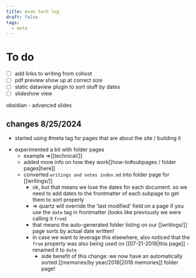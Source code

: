 ```yaml
---
title: evan tech log
draft: false
tags:
  - meta
---
```

# To do

- [ ] add links to writing from cohost
- [ ] pdf preview show up at correct size
- [ ] static dataview plugin to sort stuff by dates
- [ ] slideshow view

obsidian - advanced slides

## changes 8/25/2024

* started using #meta tag for pages that are about the site / building it
- experimented a bit with folder pages
	- example =>[[technical/]]
	- added more info on how they work[[how-to#subpages / folder pages|here]]
	- converted `writings and notes index.md` into folder page for [[writings/]]
		- ok, but that means we lose the dates for each document. so we need to add dates to the frontmatter of each subpage to get them to sort properly
		- => quartz will override the 'last modified' field on a page if you use the `date` tag in frontmatter (looks like previously we were calling it `from`)
		- that means the auto-generated folder listing on our [[writings/]] page sorts by actual date written!
		- in case we want to leverage this elsewhere, also noticed that the `from` property was also being used on [[07-21-2018|this page]] - renamed it to `date`
			- side benefit of this change: we now have an automatically sorted [[memories/by year/2018|2018 memories]] folder page!
